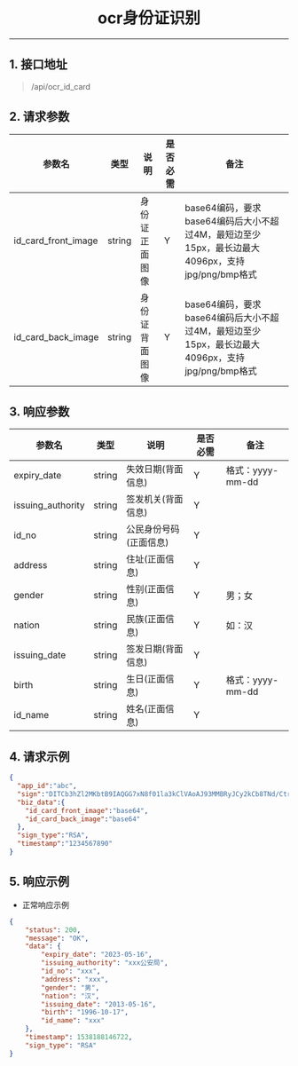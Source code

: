 # <center><span id="ocr身份证识别">ocr身份证识别</span></center>
---

## 1. 接口地址
 > /api/ocr_id_card

## 2. 请求参数

| 参数名 | 类型 | 说明 | 是否必需 | 备注 |
| --| -- | -- | -- | -- |
| id_card_front_image   | string | 身份证正面图像           | Y | base64编码，要求base64编码后大小不超过4M，最短边至少15px，最长边最大4096px，支持jpg/png/bmp格式 |
| id_card_back_image    | string | 身份证背面图像            | Y | base64编码，要求base64编码后大小不超过4M，最短边至少15px，最长边最大4096px，支持jpg/png/bmp格式 |

## 3. 响应参数

| 参数名 | 类型 | 说明 | 是否必需 | 备注 |
| --| -- | -- | -- | -- |
| expiry_date       | string | 失效日期(背面信息)   | Y |格式：yyyy-mm-dd  |
| issuing_authority | string | 签发机关(背面信息)   | Y |  |
| id_no             | string | 公民身份号码(正面信息) | Y |  |
| address           | string | 住址(正面信息)      | Y |  |
| gender            | string | 性别(正面信息)      | Y | 男；女 |
| nation            | string | 民族(正面信息)      | Y | 如：汉 |
| issuing_date      | string | 签发日期(背面信息)   | Y |  |
| birth             | string | 生日(正面信息)      | Y | 格式：yyyy-mm-dd |
| id_name           | string | 姓名(正面信息)      | Y |  ||



## 4. 请求示例

```json
{
  "app_id":"abc",
  "sign":"DITCb3hZl2MKbtB9IAQGG7xN8f01la3kClVAoAJ93MMBRyJCy2kCb8TNd/Ctrfg1E5uRJqJdzqYzOWwqDEA4amMs0PNSm9LqDY9YAukF9aoKThZPQzxqMI8UapTZesfs5Os0wY6qE/GGRmrdgrEUmqYLf3wpEhazIQwsjdqCWBk=",
  "biz_data":{
    "id_card_front_image":"base64",
    "id_card_back_image":"base64"
  },
  "sign_type":"RSA",
  "timestamp":"1234567890"
}
```
## 5. 响应示例

* 正常响应示例 

```json
{
    "status": 200,
    "message": "OK",
    "data": {
        "expiry_date": "2023-05-16",
        "issuing_authority": "xxx公安局",
        "id_no": "xxx",
        "address": "xxx",
        "gender": "男",
        "nation": "汉",
        "issuing_date": "2013-05-16",
        "birth": "1996-10-17",
        "id_name": "xxx"
    },
    "timestamp": 1538188146722,
    "sign_type": "RSA"
}
```
